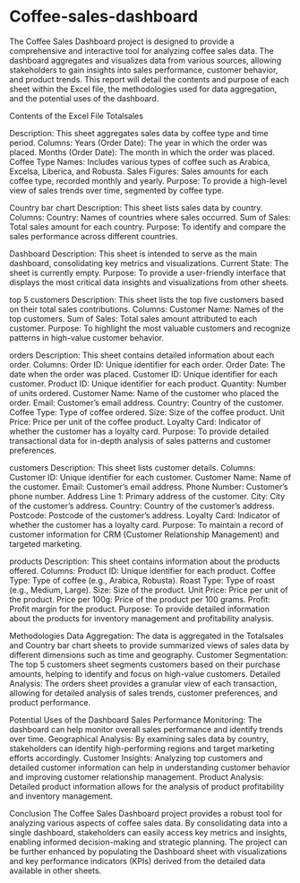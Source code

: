# Coffee-sales-dashboard
The Coffee Sales Dashboard project is designed to provide a comprehensive and interactive tool for analyzing coffee sales data.
 The dashboard aggregates and visualizes data from various sources, allowing stakeholders to gain insights into sales performance, customer behavior, and product trends. This report will detail the contents and purpose of each sheet within the Excel file, the methodologies used for data aggregation, and the potential uses of the dashboard.

Contents of the Excel File
Totalsales

Description: This sheet aggregates sales data by coffee type and time period.
Columns:
Years (Order Date): The year in which the order was placed.
Months (Order Date): The month in which the order was placed.
Coffee Type Names: Includes various types of coffee such as Arabica, Excelsa, Liberica, and Robusta.
Sales Figures: Sales amounts for each coffee type, recorded monthly and yearly.
Purpose: To provide a high-level view of sales trends over time, segmented by coffee type.

Country bar chart
Description: This sheet lists sales data by country.
Columns:
Country: Names of countries where sales occurred.
Sum of Sales: Total sales amount for each country.
Purpose: To identify and compare the sales performance across different countries.

Dashboard
Description: This sheet is intended to serve as the main dashboard, consolidating key metrics and visualizations.
Current State: The sheet is currently empty.
Purpose: To provide a user-friendly interface that displays the most critical data insights and visualizations from other sheets.

top 5 customers
Description: This sheet lists the top five customers based on their total sales contributions.
Columns:
Customer Name: Names of the top customers.
Sum of Sales: Total sales amount attributed to each customer.
Purpose: To highlight the most valuable customers and recognize patterns in high-value customer behavior.

orders
Description: This sheet contains detailed information about each order.
Columns:
Order ID: Unique identifier for each order.
Order Date: The date when the order was placed.
Customer ID: Unique identifier for each customer.
Product ID: Unique identifier for each product.
Quantity: Number of units ordered.
Customer Name: Name of the customer who placed the order.
Email: Customer’s email address.
Country: Country of the customer.
Coffee Type: Type of coffee ordered.
Size: Size of the coffee product.
Unit Price: Price per unit of the coffee product.
Loyalty Card: Indicator of whether the customer has a loyalty card.
Purpose: To provide detailed transactional data for in-depth analysis of sales patterns and customer preferences.

customers
Description: This sheet lists customer details.
Columns:
Customer ID: Unique identifier for each customer.
Customer Name: Name of the customer.
Email: Customer’s email address.
Phone Number: Customer’s phone number.
Address Line 1: Primary address of the customer.
City: City of the customer’s address.
Country: Country of the customer’s address.
Postcode: Postcode of the customer’s address.
Loyalty Card: Indicator of whether the customer has a loyalty card.
Purpose: To maintain a record of customer information for CRM (Customer Relationship Management) and targeted marketing.

products
Description: This sheet contains information about the products offered.
Columns:
Product ID: Unique identifier for each product.
Coffee Type: Type of coffee (e.g., Arabica, Robusta).
Roast Type: Type of roast (e.g., Medium, Large).
Size: Size of the product.
Unit Price: Price per unit of the product.
Price per 100g: Price of the product per 100 grams.
Profit: Profit margin for the product.
Purpose: To provide detailed information about the products for inventory management and profitability analysis.

Methodologies
Data Aggregation: The data is aggregated in the Totalsales and Country bar chart sheets to provide summarized views of sales data by different dimensions such as time and geography.
Customer Segmentation: The top 5 customers sheet segments customers based on their purchase amounts, helping to identify and focus on high-value customers.
Detailed Analysis: The orders sheet provides a granular view of each transaction, allowing for detailed analysis of sales trends, customer preferences, and product performance.

Potential Uses of the Dashboard
Sales Performance Monitoring: The dashboard can help monitor overall sales performance and identify trends over time.
Geographical Analysis: By examining sales data by country, stakeholders can identify high-performing regions and target marketing efforts accordingly.
Customer Insights: Analyzing top customers and detailed customer information can help in understanding customer behavior and improving customer relationship management.
Product Analysis: Detailed product information allows for the analysis of product profitability and inventory management.

Conclusion
The Coffee Sales Dashboard project provides a robust tool for analyzing various aspects of coffee sales data. By consolidating data into a single dashboard, stakeholders can easily access key metrics and insights, enabling informed decision-making and strategic planning. The project can be further enhanced by populating the Dashboard sheet with visualizations and key performance indicators (KPIs) derived from the detailed data available in other sheets.








